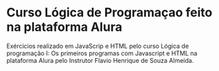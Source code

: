 # Curso Lógica de Programaçao feito na plataforma Alura

Exércicios realizado em JavaScrip e HTML pelo curso Lógica de programação I: Os primeiros programas com Javascript e HTML na plataforma Alura pelo Instrutor Flavio Henrique de Souza Almeida.
